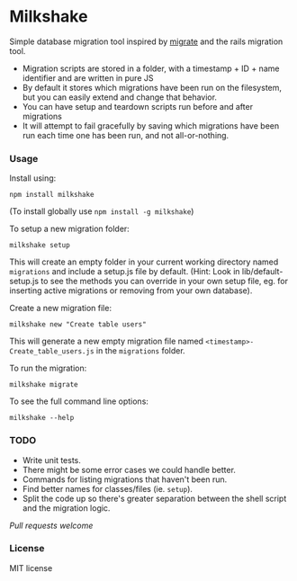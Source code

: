 # Milkshake

Simple database migration tool inspired by [migrate](https://npmjs.org/package/migrate) and
the rails migration tool.

- Migration scripts are stored in a folder, with a timestamp + ID + name identifier
  and are written in pure JS
- By default it stores which migrations have been run on the filesystem, but you can easily
  extend and change that behavior.
- You can have setup and teardown scripts run before and after migrations
- It will attempt to fail gracefully by saving which migrations have been run each time
  one has been run, and not all-or-nothing.

### Usage

Install using:
```
npm install milkshake
```
(To install globally use `npm install -g milkshake`)

To setup a new migration folder:
```
milkshake setup
```
This will create an empty folder in your current working directory named `migrations`
and include a setup.js file by default. (Hint: Look in lib/default-setup.js to see
the methods you can override in your own setup file, eg. for inserting active
migrations or removing from your own database).

Create a new migration file:
```
milkshake new "Create table users"
```
This will generate a new empty migration file named `<timestamp>-Create_table_users.js`
in the `migrations` folder.

To run the migration:
```
milkshake migrate
```

To see the full command line options:
```
milkshake --help
```

### TODO
- Write unit tests.
- There might be some error cases we could handle better.
- Commands for listing migrations that haven't been run.
- Find better names for classes/files (ie. `setup`).
- Split the code up so there's greater separation between the shell script and the
  migration logic.

*Pull requests welcome*

### License

MIT license
